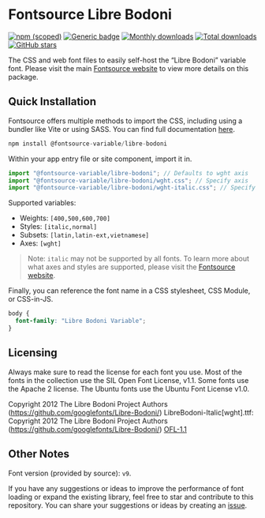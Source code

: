 # Fontsource Libre Bodoni

[![npm (scoped)](https://img.shields.io/npm/v/@fontsource-variable/libre-bodoni?color=brightgreen)](https://www.npmjs.com/package/@fontsource-variable/libre-bodoni) [![Generic badge](https://img.shields.io/badge/fontsource-passing-brightgreen)](https://github.com/fontsource/fontsource) [![Monthly downloads](https://badgen.net/npm/dm/@fontsource-variable/libre-bodoni)](https://github.com/fontsource/fontsource) [![Total downloads](https://badgen.net/npm/dt/@fontsource-variable/libre-bodoni)](https://github.com/fontsource/fontsource) [![GitHub stars](https://img.shields.io/github/stars/fontsource/fontsource.svg?style=social&label=Star)](https://github.com/fontsource/fontsource/stargazers)

The CSS and web font files to easily self-host the “Libre Bodoni” variable font. Please visit the main [Fontsource website](https://fontsource.org/fonts/libre-bodoni) to view more details on this package.

## Quick Installation

Fontsource offers multiple methods to import the CSS, including using a bundler like Vite or using SASS. You can find full documentation [here](https://fontsource.org/docs/getting-started/introduction).

```javascript
npm install @fontsource-variable/libre-bodoni
```

Within your app entry file or site component, import it in.

```javascript
import "@fontsource-variable/libre-bodoni"; // Defaults to wght axis
import "@fontsource-variable/libre-bodoni/wght.css"; // Specify axis
import "@fontsource-variable/libre-bodoni/wght-italic.css"; // Specify axis and style
```

Supported variables:
- Weights: `[400,500,600,700]`
- Styles: `[italic,normal]`
- Subsets: `[latin,latin-ext,vietnamese]`
- Axes: `[wght]`

> Note: `italic` may not be supported by all fonts. To learn more about what axes and styles are supported, please visit the [Fontsource website](https://fontsource.org/fonts/libre-bodoni).

Finally, you can reference the font name in a CSS stylesheet, CSS Module, or CSS-in-JS.

```css
body {
  font-family: "Libre Bodoni Variable";
}
```

## Licensing
Always make sure to read the license for each font you use. Most of the fonts in the collection use the SIL Open Font License, v1.1. Some fonts use the Apache 2 license. The Ubuntu fonts use the Ubuntu Font License v1.0.

Copyright 2012 The Libre Bodoni Project Authors (https://github.com/googlefonts/Libre-Bodoni/) LibreBodoni-Italic[wght].ttf: Copyright 2012 The Libre Bodoni Project Authors (https://github.com/googlefonts/Libre-Bodoni/)
[OFL-1.1](https://openfontlicense.org)

## Other Notes
Font version (provided by source): `v9`.

If you have any suggestions or ideas to improve the performance of font loading or expand the existing library, feel free to star and contribute to this repository. You can share your suggestions or ideas by creating an [issue](https://github.com/fontsource/fontsource/issues).